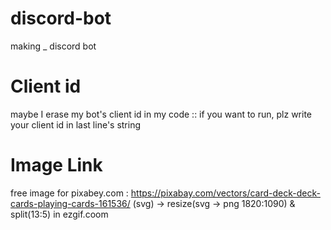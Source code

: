 # discord-bot
making _ discord bot

# Client id
maybe I erase my bot's client id in my code :: if you want to run, plz write your client id in last line's string

# Image Link
free image for pixabey.com : https://pixabay.com/vectors/card-deck-deck-cards-playing-cards-161536/ (svg)
-> resize(svg -> png 1820:1090) & split(13:5) in ezgif.coom
